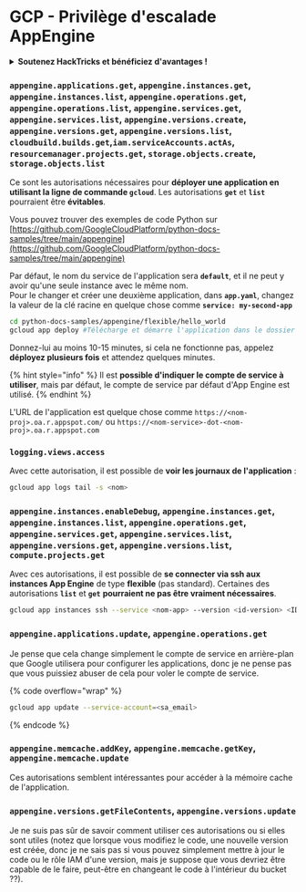 # GCP - Privilège d'escalade AppEngine

<details>

<summary><strong>Soutenez HackTricks et bénéficiez d'avantages !</strong></summary>

* Si vous souhaitez voir votre **entreprise annoncée dans HackTricks** ou si vous souhaitez accéder à la **dernière version de PEASS ou télécharger HackTricks en PDF**, consultez les [**PLANS D'ABONNEMENT**](https://github.com/sponsors/carlospolop) !
* Obtenez le [**swag officiel PEASS & HackTricks**](https://peass.creator-spring.com)
* Découvrez [**The PEASS Family**](https://opensea.io/collection/the-peass-family), notre collection d'[**NFTs**](https://opensea.io/collection/the-peass-family) exclusifs
* **Rejoignez** 💬 [**le groupe Discord**](https://discord.gg/hRep4RUj7f) ou le [**groupe Telegram**](https://t.me/peass) ou **suivez** moi sur **Twitter** 🐦 [**@carlospolopm**](https://twitter.com/carlospolopm).
* **Partagez vos astuces de piratage en soumettant des PR aux** [**HackTricks**](https://github.com/carlospolop/hacktricks) et [**HackTricks Cloud**](https://github.com/carlospolop/hacktricks-cloud) github repos.

</details>

### `appengine.applications.get`, `appengine.instances.get`, `appengine.instances.list`, `appengine.operations.get`, `appengine.operations.list`, `appengine.services.get`, `appengine.services.list`, `appengine.versions.create`, `appengine.versions.get`, `appengine.versions.list`, `cloudbuild.builds.get`,`iam.serviceAccounts.actAs`, `resourcemanager.projects.get`, `storage.objects.create`, `storage.objects.list`

Ce sont les autorisations nécessaires pour **déployer une application en utilisant la ligne de commande `gcloud`**. Les autorisations **`get`** et **`list`** pourraient être **évitables**.

Vous pouvez trouver des exemples de code Python sur [https://github.com/GoogleCloudPlatform/python-docs-samples/tree/main/appengine](https://github.com/GoogleCloudPlatform/python-docs-samples/tree/main/appengine)

Par défaut, le nom du service de l'application sera **`default`**, et il ne peut y avoir qu'une seule instance avec le même nom.\
Pour le changer et créer une deuxième application, dans **`app.yaml`**, changez la valeur de la clé racine en quelque chose comme **`service: my-second-app`**

```bash
cd python-docs-samples/appengine/flexible/hello_world
gcloud app deploy #Télécharge et démarre l'application dans le dossier
```

Donnez-lui au moins 10-15 minutes, si cela ne fonctionne pas, appelez **déployez plusieurs fois** et attendez quelques minutes.

{% hint style="info" %}
Il est **possible d'indiquer le compte de service à utiliser**, mais par défaut, le compte de service par défaut d'App Engine est utilisé.
{% endhint %}

L'URL de l'application est quelque chose comme `https://<nom-proj>.oa.r.appspot.com/` ou `https://<nom-service>-dot-<nom-proj>.oa.r.appspot.com`

### `logging.views.access`

Avec cette autorisation, il est possible de **voir les journaux de l'application** :

```bash
gcloud app logs tail -s <nom>
```

### `appengine.instances.enableDebug`, `appengine.instances.get`, `appengine.instances.list`, `appengine.operations.get`, `appengine.services.get`, `appengine.services.list`, `appengine.versions.get`, `appengine.versions.list`, `compute.projects.get`

Avec ces autorisations, il est possible de **se connecter via ssh aux instances App Engine** de type **flexible** (pas standard). Certaines des autorisations **`list`** et **`get`** **pourraient ne pas être vraiment nécessaires**.

```bash
gcloud app instances ssh --service <nom-app> --version <id-version> <ID>
```

### `appengine.applications.update`, `appengine.operations.get`

Je pense que cela change simplement le compte de service en arrière-plan que Google utilisera pour configurer les applications, donc je ne pense pas que vous puissiez abuser de cela pour voler le compte de service.

{% code overflow="wrap" %}
```bash
gcloud app update --service-account=<sa_email>
```
{% endcode %}

### `appengine.memcache.addKey`, `appengine.memcache.getKey`, `appengine.memcache.update`

Ces autorisations semblent intéressantes pour accéder à la mémoire cache de l'application.

### `appengine.versions.getFileContents`, `appengine.versions.update`

Je ne suis pas sûr de savoir comment utiliser ces autorisations ou si elles sont utiles (notez que lorsque vous modifiez le code, une nouvelle version est créée, donc je ne sais pas si vous pouvez simplement mettre à jour le code ou le rôle IAM d'une version, mais je suppose que vous devriez être capable de le faire, peut-être en changeant le code à l'intérieur du bucket ??).